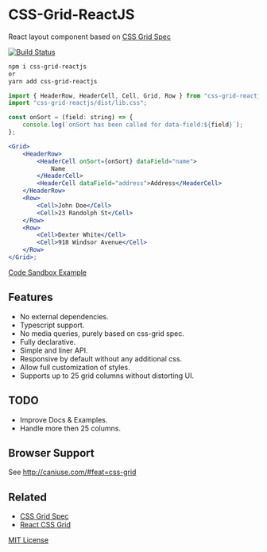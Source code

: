 # CSS-Grid-ReactJS

React layout component based on [CSS Grid Spec](https://www.w3.org/TR/css-grid-2/)

[![Build Status][travis-badge]][travis]

[travis-badge]: https://travis-ci.com/xalisys/css-grid-reactjs.svg?branch=master
[travis]: https://travis-ci.com/github/xalisys/css-grid-reactjs

```sh
npm i css-grid-reactjs
or
yarn add css-grid-reactjs
```

```jsx
import { HeaderRow, HeaderCell, Cell, Grid, Row } from "css-grid-reactjs";
import "css-grid-reactjs/dist/lib.css";

const onSort = (field: string) => {
    console.log(`onSort has been called for data-field:${field}`);
};

<Grid>
    <HeaderRow>
        <HeaderCell onSort={onSort} dataField="name">
            Name
        </HeaderCell>
        <HeaderCell dataField="address">Address</HeaderCell>
    </HeaderRow>
    <Row>
        <Cell>John Doe</Cell>
        <Cell>23 Randolph St</Cell>
    </Row>
    <Row>
        <Cell>Dexter White</Cell>
        <Cell>918 Windsor Avenue</Cell>
    </Row>
</Grid>;
```

[Code Sandbox Example](https://codesandbox.io/s/exciting-pine-rgxn5?file=/src/App.js)

## Features

-   No external dependencies.
-   Typescript support.
-   No media queries, purely based on css-grid spec.
-   Fully declarative.
-   Simple and liner API.
-   Responsive by default without any additional css.
-   Allow full customization of styles.
-   Supports up to 25 grid columns without distorting UI.

## TODO

-   Improve Docs & Examples.
-   Handle more then 25 columns.

## Browser Support

See http://caniuse.com/#feat=css-grid

## Related

-   [CSS Grid Spec](https://www.w3.org/TR/css-grid-2/)
-   [React CSS Grid](https://github.com/jxnblk/react-css-grid)

[MIT License](LICENSE.md)
